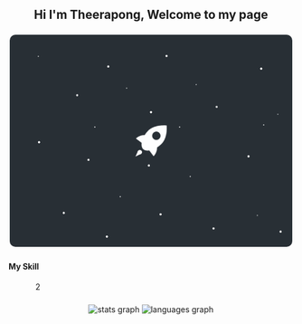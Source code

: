 <h2 align="center">Hi I'm Theerapong, Welcome to my page</h2>

###

<div align="center">
  <img src="https://raw.githubusercontent.com/bvnkfatboy/bvnkfatboy/main/image_processing20210902-16287-74kili.gif" width="500px" style="border-radius:10px;" />
</div>

###

<h4>My Skill</h4>
<ul>
  <ol>2</ol>
</ul>

###

<div align="center">
<img src="https://github-readme-stats.vercel.app/api?hide_title=false&hide_rank=false&show_icons=true&include_all_commits=true&count_private=true&disable_animations=false&theme=light&locale=en&hide_border=false&username=bvnkfatboy" height="150" alt="stats graph"  />
  <img src="https://github-readme-stats.vercel.app/api/top-langs?locale=en&hide_title=false&layout=compact&card_width=320&langs_count=5&theme=light&hide_border=false&username=bvnkfatboy" height="150" alt="languages graph"  />
</div>
